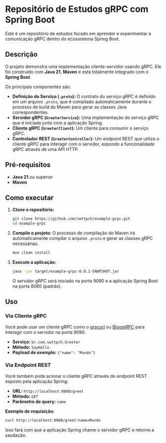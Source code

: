 # Repositório de Estudos gRPC com Spring Boot

Este é um repositório de estudos focado em aprender e experimentar a comunicação gRPC dentro do ecossistema Spring Boot.

## Descrição

O projeto demonstra uma implementação cliente-servidor usando gRPC. Ele foi construído com **Java 21**, **Maven** e está totalmente integrado com o **Spring Boot**.

Os principais componentes são:
- **Definição do Serviço (`.proto`):** O contrato do serviço gRPC é definido em um arquivo `.proto`, que é compilado automaticamente durante o processo de build do Maven para gerar as classes Java correspondentes.
- **Servidor gRPC (`GreeterService`):** Uma implementação do serviço gRPC que é iniciada junto com a aplicação Spring.
- **Cliente gRPC (`GreeterClient`):** Um cliente para consumir o serviço gRPC.
- **Controlador REST (`GreeterController`):** Um endpoint REST que utiliza o cliente gRPC para interagir com o servidor, expondo a funcionalidade gRPC através de uma API HTTP.

## Pré-requisitos

- **Java 21** ou superior
- **Maven**

## Como executar

1.  **Clone o repositório:**
    ```bash
    git clone https://github.com/swttpch/example-grpc.git
    cd example-grpc
    ```

2.  **Compile o projeto:**
    O processo de compilação do Maven irá automaticamente compilar o arquivo `.proto` e gerar as classes gRPC necessárias.
    ```bash
    mvn clean install
    ```

3.  **Execute a aplicação:**
    ```bash
    java -jar target/example-grpc-0.0.1-SNAPSHOT.jar
    ```
    O servidor gRPC será iniciado na porta 9090 e a aplicação Spring Boot na porta 8080 (padrão).

## Uso

### Via Cliente gRPC

Você pode usar um cliente gRPC como o [grpcurl](https://github.com/fullstorydev/grpcurl) ou [BloomRPC](https://github.com/bloomrpc/bloomrpc) para interagir com o servidor na porta 9090.

- **Serviço:** `br.com.swttpch.Greeter`
- **Método:** `SayHello`
- **Payload de exemplo:** `{"name": "Mundo"}`

### Via Endpoint REST

Você também pode acionar o cliente gRPC através do endpoint REST exposto pela aplicação Spring:

- **URL:** `http://localhost:8080/greet`
- **Método:** `GET`
- **Parâmetro de query:** `name`

**Exemplo de requisição:**
```bash
curl http://localhost:8080/greet?name=Mundo
```

Isso fará com que a aplicação Spring chame o servidor gRPC e retorne a saudação.
